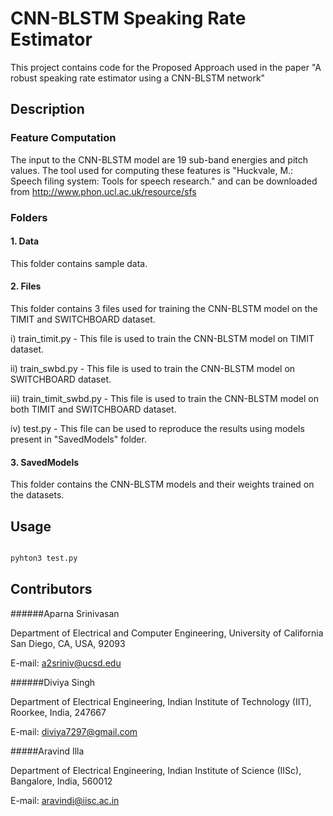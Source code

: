 # CNN-BLSTM Speaking Rate Estimator

This project contains code for the Proposed Approach used in the paper "A robust speaking rate estimator using a CNN-BLSTM network"

## Description



### Feature Computation

The input to the CNN-BLSTM model are 19 sub-band energies and pitch values. The tool used for computing these features is "Huckvale, M.: Speech filing system: Tools for speech research." and can be downloaded from http://www.phon.ucl.ac.uk/resource/sfs

### Folders 

#### 1. Data
This folder contains sample data.

#### 2. Files
This folder contains 3 files used for training the CNN-BLSTM model on the TIMIT and SWITCHBOARD dataset.
  
i)	train_timit.py  - This file is used to train the CNN-BLSTM model on TIMIT dataset.

ii)	train_swbd.py  - This file is used to train the CNN-BLSTM model on SWITCHBOARD dataset.

iii)	train_timit_swbd.py - This file is used to train the CNN-BLSTM model on both TIMIT and SWITCHBOARD dataset.

iv) test.py - This file can be used to reproduce the  results using models present in "SavedModels" folder.

#### 3. SavedModels 
This folder contains the CNN-BLSTM models and their weights trained on the datasets.



## Usage

```python

pyhton3 test.py

```

## Contributors
######Aparna Srinivasan

Department of Electrical and Computer Engineering, University of California San Diego, CA, USA, 92093

E-mail: a2sriniv@ucsd.edu

######Diviya Singh

Department of Electrical Engineering, Indian Institute of Technology (IIT), Roorkee, India, 247667

E-mail: diviya7297@gmail.com

#####Aravind Illa

Department of Electrical Engineering, Indian Institute of Science (IISc), Bangalore, India, 560012

E-mail: aravindi@iisc.ac.in
